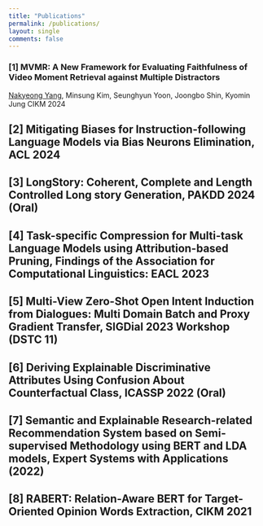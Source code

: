 ```yaml
---
title: "Publications"
permalink: /publications/
layout: single
comments: false
---
```



### [1] MVMR: A New Framework for Evaluating Faithfulness of Video Moment Retrieval against Multiple Distractors
<u>Nakyeong Yang</u>, Minsung Kim, Seunghyun Yoon, Joongbo Shin, Kyomin Jung
CIKM 2024

## [2] Mitigating Biases for Instruction-following Language Models via Bias Neurons Elimination, ACL 2024

## [3] LongStory: Coherent, Complete and Length Controlled Long story Generation, PAKDD 2024 (Oral)

## [4] Task-specific Compression for Multi-task Language Models using Attribution-based Pruning, Findings of the Association for Computational Linguistics: EACL 2023

## [5] Multi-View Zero-Shot Open Intent Induction from Dialogues: Multi Domain Batch and Proxy Gradient Transfer, SIGDial 2023 Workshop (DSTC 11)

## [6] Deriving Explainable Discriminative Attributes Using Confusion About Counterfactual Class, ICASSP 2022 (Oral)

## [7] Semantic and Explainable Research-related Recommendation System based on Semi-supervised Methodology using BERT and LDA models, Expert Systems with Applications (2022)

## [8] RABERT: Relation-Aware BERT for Target-Oriented Opinion Words Extraction, CIKM 2021

